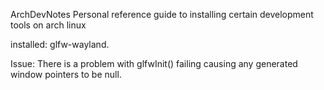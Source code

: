 ArchDevNotes
Personal reference guide to installing certain development tools on arch linux

installed: glfw-wayland.

Issue: There is a problem with glfwInit() failing causing any generated window pointers to be null.
